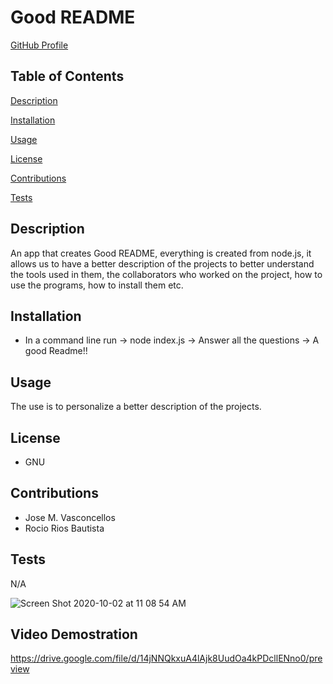 # Good README


  [GitHub Profile](https://github.com/dewrivers)


  ## Table of Contents


  [Description](#Description)

  [Installation](#Installation)

  [Usage](#Usage)

  [License](#License)

  [Contributions](#Contributions)

  [Tests](#Tests)

  ## Description

  An app that creates Good README, everything is created from node.js, it allows us to have a better description of the projects to better understand the tools used in them, the collaborators who worked on the project, how to use the programs, how to install them etc.


  ## Installation

  * In a command line run -> node index.js -> Answer all the questions -> A good Readme!!


  ## Usage

  The use is to personalize a better description of the projects.


  ## License
   
  * GNU

  ## Contributions

  * Jose M. Vasconcellos
  * Rocio Rios Bautista

  ## Tests

  N/A
  
  
![Screen Shot 2020-10-02 at 11 08 54 AM](https://user-images.githubusercontent.com/66441544/94939585-5ad32e80-04a0-11eb-99bd-be21e5708092.png)
## Video Demostration
https://drive.google.com/file/d/14jNNQkxuA4lAjk8UudOa4kPDcllENno0/preview
  
